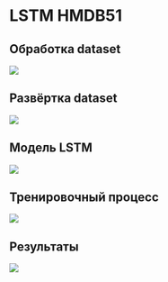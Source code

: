 # LSTM HMDB51

## Обработка dataset
![](https://github.com/beryanow/neural_networks_labs/blob/master/Lab_6%20(LSTM)/images/generate_data.png?raw=true)

## Развёртка dataset
![](https://github.com/beryanow/neural_networks_labs/blob/master/Lab_6%20(LSTM)/images/load_data.png?raw=true)

## Модель LSTM
![](https://github.com/beryanow/neural_networks_labs/blob/master/Lab_6%20(LSTM)/images/model_structure.png?raw=true)

## Тренировочный процесс
![](https://github.com/beryanow/neural_networks_labs/blob/master/Lab_6%20(LSTM)/images/train_process.png?raw=true)

## Результаты
![](https://github.com/beryanow/neural_networks_labs/blob/master/Lab_6%20(LSTM)/images/validation_result.png?raw=true)
